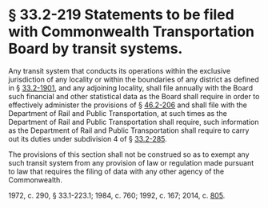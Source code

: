 # § 33.2-219 Statements to be filed with Commonwealth Transportation Board by transit systems.

<p>Any transit system that conducts its operations within the exclusive jurisdiction of any locality or within the boundaries of any district as defined in § <a href='http://law.lis.virginia.gov/vacode/33.2-1901/'>33.2-1901</a>, and any adjoining locality, shall file annually with the Board such financial and other statistical data as the Board shall require in order to effectively administer the provisions of § <a href='http://law.lis.virginia.gov/vacode/46.2-206/'>46.2-206</a> and shall file with the Department of Rail and Public Transportation, at such times as the Department of Rail and Public Transportation shall require, such information as the Department of Rail and Public Transportation shall require to carry out its duties under subdivision 4 of § <a href='http://law.lis.virginia.gov/vacode/33.2-285/'>33.2-285</a>.</p><p>The provisions of this section shall not be construed so as to exempt any such transit system from any provision of law or regulation made pursuant to law that requires the filing of data with any other agency of the Commonwealth.</p><p>1972, c. 290, § 33.1-223.1; 1984, c. 760; 1992, c. 167; 2014, c. <a href='http://lis.virginia.gov/cgi-bin/legp604.exe?141+ful+CHAP0805'>805</a>.</p>